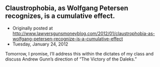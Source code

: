 ## Claustrophobia, as Wolfgang Petersen recognizes, is a cumulative effect.

 * Originally posted at http://www.lawyersgunsmoneyblog.com/2012/01/claustrophobia-as-wolfgang-petersen-recognize-is-a-cumulative-effect
 * Tuesday, January 24, 2012

Tomorrow, I promise, I’ll address this within the dictates of my class and discuss Andrew Gunn’s direction of “The Victory of the Daleks.”